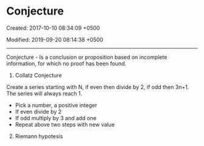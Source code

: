 # Conjecture

Created: 2017-10-10 08:34:09 +0500

Modified: 2019-09-20 08:14:38 +0500

---

Conjecture - Is a conclusion or proposition based on incomplete information, for which no proof has been found.

1.  Collatz Conjecture

Create a series starting with N, if even then divide by 2, if odd then 3n+1. The series will always reach 1.
-   Pick a number, a positive integer
-   If even divide by 2
-   If odd multiply by 3 and add one
-   Repeat above two steps with new value



2.  Riemann hypotesis
